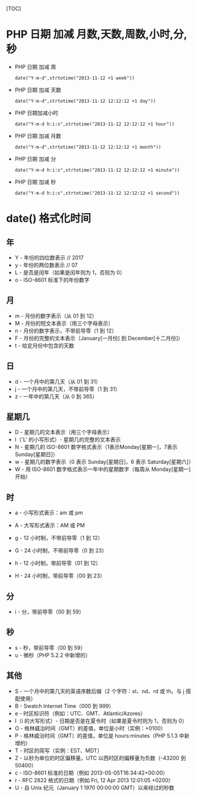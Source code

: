 [TOC]

# PHP 日期 加减 月数,天数,周数,小时,分,秒

- PHP 日期 加减 周  

  `date("Y-m-d",strtotime("2013-11-12 +1 week")) `

- PHP 日期 加减 天数 

  `date("Y-m-d",strtotime("2013-11-12 12:12:12 +1 day"))  `

- PHP 日期加减小时  

  `date("Y-m-d h:i:s",strtotime("2013-11-12 12:12:12 +1 hour"))`  


- PHP 日期 加减 月数  

  `date("Y-m-d",strtotime("2013-11-12 12:12:12 +1 month"))  `

- PHP 日期 加减 分  

  `date("Y-m-d h:i:s",strtotime("2013-11-12 12:12:12 +1 minute"))  `

- PHP 日期 加减 秒  

  `date("Y-m-d h:i:s",strtotime("2013-11-12 12:12:12 +1 second"))  `

# date() 格式化时间

## 年

- Y - 年份的四位数表示 // 2017
- y - 年份的两位数表示 // 07
- L - 是否是闰年（如果是闰年则为 1，否则为 0）
- o - ISO-8601 标准下的年份数字

## 月

- m - 月份的数字表示（从 01 到 12）
- M - 月份的短文本表示（用三个字母表示）
- n - 月份的数字表示，不带前导零（1 到 12）
- F - 月份的完整的文本表示（January[一月份] 到 December[十二月份]）
- t - 给定月份中包含的天数

## 日

- d - 一个月中的第几天（从 01 到 31）
- j - 一个月中的第几天，不带前导零（1 到 31）
- z - 一年中的第几天（从 0 到 365）

## 星期几

- D - 星期几的文本表示（用三个字母表示）
- l（'L' 的小写形式）- 星期几的完整的文本表示
- N - 星期几的 ISO-8601 数字格式表示（1表示Monday[星期一]，7表示Sunday[星期日]）
- w - 星期几的数字表示（0 表示 Sunday[星期日]，6 表示 Saturday[星期六]）
- W - 用 ISO-8601 数字格式表示一年中的星期数字（每周从 Monday[星期一]开始）

## 时

- a - 小写形式表示：am 或 pm
- A - 大写形式表示：AM 或 PM


- g - 12 小时制，不带前导零（1 到 12）
- G - 24 小时制，不带前导零（0 到 23）
- h - 12 小时制，带前导零（01 到 12）
- H - 24 小时制，带前导零（00 到 23）

## 分

- i - 分，带前导零（00 到 59）

## 秒

- s - 秒，带前导零（00 到 59）
- u - 微秒（PHP 5.2.2 中新增的）

## 其他

- S - 一个月中的第几天的英语序数后缀（2 个字符：st、nd、rd 或 th。与 j 搭配使用）
- B - Swatch Internet Time（000 到 999）
- e - 时区标识符（例如：UTC、GMT、Atlantic/Azores）
- I（i 的大写形式）- 日期是否是在夏令时（如果是夏令时则为 1，否则为 0）
- O - 格林威治时间（GMT）的差值，单位是小时（实例：+0100）
- P - 格林威治时间（GMT）的差值，单位是 hours:minutes（PHP 5.1.3 中新增的）
- T - 时区的简写（实例：EST、MDT）
- Z - 以秒为单位的时区偏移量。UTC 以西时区的偏移量为负数（-43200 到 50400）
- c - ISO-8601 标准的日期（例如 2013-05-05T16:34:42+00:00）
- r - RFC 2822 格式的日期（例如 Fri, 12 Apr 2013 12:01:05 +0200）
- U - 自 Unix 纪元（January 1 1970 00:00:00 GMT）以来经过的秒数






